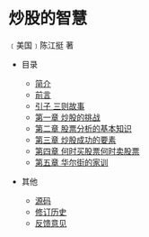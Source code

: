  # 炒股的智慧

﹝美国﹞陈江挺 著

* 目录
  * [简介](README.md)
  * [前言](docs/preface.md)
  * [引子 三则故事](docs/introduction.md)
  * [第一章 炒股的挑战](docs/the-challenge-of-trading-stocks.md)
  * [第二章 股票分析的基本知识](docs/basic-knowledge-of-stock-analysis.md)
  * [第三章 炒股成功的要素](docs/elements-of-success.md)
  * [第四章 何时买股票何时卖股票](docs/when-to-buy-stocks-and-when-to-sell.md)
  * [第五章 华尔街的家训](docs/wall-street-family-motto.md)

* 其他
  * [源码](https://github.com/codeyu/the-wisdom-of-trade-stocks)
  * [修订历史](https://github.com/codeyu/the-wisdom-of-trade-stocks/commits/master)
  * [反馈意见](https://github.com/codeyu/the-wisdom-of-trade-stocks/issues)

